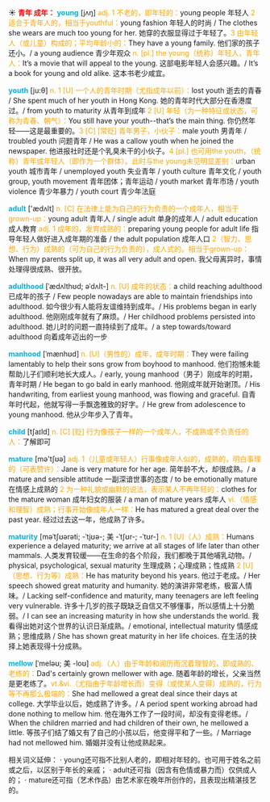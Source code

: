 ☀ <font color="red">**青年 成年：**</font>
<font color="sky blue">**young**</font> [jʌŋ] 
<font color="orange">adj. 1 不老的，即年轻的：</font>young people 年轻人 <font color="orange">2 适合于青年人的，相当于youthful：</font>young fashion 年轻人的时尚 / The clothes she wears are much too young for her. 她穿的衣服显得过于年轻了。<font color="orange">3 由年轻人（或儿童）构成的；平均年龄小的：</font>They have a young family. 他们家的孩子还小。/ a young audience 青少年观众 <font color="orange">n. [pl.] the young（统称）年轻人，青年人：</font>It’s a movie that will appeal to the young. 这部电影年轻人会感兴趣。/ It’s a book for young and old alike. 这本书老少咸宜。

<font color="sky blue">**youth**</font> [ju:θ] 
<font color="orange">n. 1 [U] 一个人的青年时期（尤指成年以前）：</font>lost youth 逝去的青春 / She spent much of her youth in Hong Kong. 她的青年时代大部分在香港度过。/ from youth to maturity 从青年到成年 <font color="orange">2 [U] 年轻（为一种特征或状态，可称为青春、朝气）：</font>You still have your youth--that’s the main thing. 你仍然年轻——这是最重要的。<font color="orange">3 [C] [常贬] 青年男子，小伙子：</font>male youth 男青年 / troubled youth 问题青年 / He was a callow youth when he joined the newspaper. 他进报社时还是个乳臭未干的小伙子。<font color="orange">4 [pl.] 也可用the youth，（统称）青年或年轻人（即作为一个群体）。此时与the young未见明显差别：</font>urban youth 城市青年 / unemployed youth 失业青年 / youth culture 青年文化 / youth group, youth movement 青年团体；青年运动 / youth market 青年市场 / youth violence 青少年暴力 / youth court 青少年法庭

<font color="sky blue">**adult**</font> ['ædʌlt] 
<font color="orange">n. [C] 在法律上能为自己的行为负责的一个成年人，相当于grown-up：</font>young adult 青年人 / single adult 单身的成年人 / adult education 成人教育 <font color="orange">adj. 1 成年的，发育成熟的：</font>preparing young people for adult life 指导年轻人做好进入成年期的准备 / the adult population 成年人口 <font color="orange">2（智力、思想、行为）成熟的（可为自己的行为负责的），成人式的。相当于grown-up：</font>When my parents split up, it was all very adult and open. 我父母离异时，事情处理得很成熟、很开放。
           
<font color="sky blue">**adulthood**</font> [ˈædʌlthʊd; əˈdʌlt-]
<font color="orange">n. [U] 成年的状态：</font>a child reaching adulthood 已成年的孩子 / Few people nowadays are able to maintain friendships into adulthood. 如今很少有人能将友谊维持到成年。/ His problems began in early adulthood. 他刚刚成年就有了麻烦。/ Her childhood problems persisted into adulthood. 她儿时的问题一直持续到了成年。/ a step towards/toward adulthood 向着成年迈出的一步
           
<font color="sky blue">**manhood**</font> [ˈmænhʊd]
<font color="orange">n. [U]（男性的）成年，成年时期：</font>They were failing lamentably to help their sons grow from boyhood to manhood. 他们抱憾未能帮助儿子们顺利地长大成人。/ early, young manhood（男子）刚成年的时期，青年时期 / He began to go bald in early manhood. 他刚成年就开始谢顶。/ His handwriting, from earliest young manhood, was flowing and graceful. 自青年时代起，他就写得一手飘逸雅致的好字。/ He grew from adolescence to young manhood. 他从少年步入了青年。

<font color="sky blue">**child**</font> [tʃaɪld] 
<font color="orange">n. [C] [贬] 行为像孩子一样的一个成年人，不成熟或不负责任的人：</font>了解即可

<font color="sky blue">**mature**</font> [mə'tʃʊə] 
<font color="orange">adj. 1（儿童或年轻人）行事像成年人似的，成熟的，明白事理的（可表赞许）：</font>Jane is very mature for her age. 简年龄不大，却很成熟。/ a mature and sensible attitude 一副深谙世事的态度 / to be emotionally mature 在情感上成熟的 <font color="orange">2 为一种礼貌或幽默的说法，表示某人不再年轻的：</font>clothes for the mature woman 成年妇女的服装 / a man of mature years 成年人 <font color="orange">vi.（情感和理智）成熟；行事开始像成年人一样：</font>He has matured a great deal over the past year. 经过过去这一年，他成熟了许多。
                      
<font color="sky blue">**maturity**</font> [məˈtʃʊərəti; -ˈtjʊə-; 美 -ˈtʃʊr-; -ˈtʊr-]
<font color="orange">n. 1 [U]（人）成熟：</font>Humans experience a delayed maturity; we arrive at all stages of life later than other mammals. 人类发育较缓——在生命的各个阶段，我们都晚于其他哺乳动物。/ physical, psychological, sexual maturity 生理成熟；心理成熟；性成熟 <font color="orange">2 [U]（思想、行为等）成熟：</font>He has maturity beyond his years. 他过于老成。/ Her speech showed great maturity and humanity. 她的演讲非常老练，极富人情味。/ Lacking self-confidence and maturity, many teenagers are left feeling very vulnerable. 许多十几岁的孩子既缺乏自信又不够懂事，所以感情上十分脆弱。/ I can see an increasing maturity in how she understands the world. 我看得出她对这个世界的认识日渐成熟。/ emotional, intellectual maturity 情感成熟；思维成熟 / She has shown great maturity in her life choices. 在生活的抉择上她表现得十分成熟。

<font color="sky blue">**mellow**</font> [ˈmeləʊ; 美 -loʊ]
<font color="orange">adj.（人）由于年龄和阅历而沉着理智的，即成熟的、老练的：</font>Dad's certainly grown mellower with age. 随着年龄的增长，父亲当然是更老练了。<font color="orange">vt.&vi.（尤指由于年龄增长而）变得（或使某人变得）成熟的，行为等不再那么极端的：</font>She had mellowed a great deal since their days at college. 大学毕业以后，她成熟了许多。/ A period spent working abroad had done nothing to mellow him. 他在海外工作了一段时间，却没有变得老练。/ When the children married and had children of their own, he mellowed a little. 等孩子们结了婚又有了自己的小孩以后，他变得平和了一些。/ Marriage had not mellowed him. 婚姻并没有让他成熟起来。

相关词义延伸：
· young还可指不比别人老的，即相对年轻的。也可用于姓名之前或之后，以区别于年长的亲戚；
· adult还可指（因含有色情或暴力而）仅供成人的；
· mature还可指（艺术作品）由艺术家在晚年所创作的，且表现出精湛技艺的。

